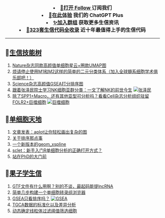 
<h3 align="center">   
<li> <a href="https://app.follow.is/share/feeds/86231884517090304">🌈打开 Follow </a>订阅我们</li>  

<li> <a href="https://kyplus.092420.xyz/">🌟在此体验</a> 我们的 ChatGPT Plus </li>  

<li> <a href="https://t.me/BioInfoTalk">✨加入群组</a> 获取更多生信资讯</li> 

<li> <a href="https://github.com/ixxmu/FigureYa">🎨323套生信代码全收录</a> 近十年最值得上手的生信代码</li>  
</h3>

------------------

## 📝[生信技能树](https://github.com/ixxmu/mp_duty/issues?q=label%3A%E7%94%9F%E4%BF%A1%E6%8A%80%E8%83%BD%E6%A0%91+is%3Aclosed)
<!-- 1issueTable -->

1. [Nature杂志同款高颜值单细胞星云+圈款UMAP图](https://github.com/ixxmu/mp_duty/issues/7044) 
2. [烦请停止使用M1和M2这样的简单的二元分类体系（加入全球髓系细胞学术俱乐部吧！）](https://github.com/ixxmu/mp_duty/issues/7040) 
3. [Science杂志高颜值GSEA打分排序图](https://github.com/ixxmu/mp_duty/issues/7036) 
4. [跟着张泽民院士学习NK细胞亚群分类：一文了解NK的前世今生](https://github.com/ixxmu/mp_duty/issues/7030) [![张泽民](https://img.shields.io/github/labels/ixxmu/mp_duty/张泽民)](https://github.com/ixxmu/mp_duty/labels/张泽民)
5. [除了SPP1+Macro，还有其他亚型可分析吗？看看Cell杂志分析组织驻留FOLR2+巨噬细胞](https://github.com/ixxmu/mp_duty/issues/7029) [![巨噬细胞](https://img.shields.io/github/labels/ixxmu/mp_duty/巨噬细胞)](https://github.com/ixxmu/mp_duty/labels/巨噬细胞)
<!-- 1issueTable -->
## 📝[单细胞天地](https://github.com/ixxmu/mp_duty/issues?q=label%3A%E5%8D%95%E7%BB%86%E8%83%9E%E5%A4%A9%E5%9C%B0+is%3Aclosed)
<!-- 2issueTable -->

1. [文章发表：aplot让你轻松画出复杂的图](https://github.com/ixxmu/mp_duty/issues/6973) 
2. [关于排序那点事](https://github.com/ixxmu/mp_duty/issues/6920) 
3. [一个新版本的geom_xspline](https://github.com/ixxmu/mp_duty/issues/6858) 
4. [sclet：新手入门R单细胞分析的正确打开方式？](https://github.com/ixxmu/mp_duty/issues/6588) 
5. [站在PhD的大门前](https://github.com/ixxmu/mp_duty/issues/6578) 
<!-- 2issueTable -->

## 📝[果子学生信](https://github.com/ixxmu/mp_duty/issues?q=label%3A%E6%9E%9C%E5%AD%90%E5%AD%A6%E7%94%9F%E4%BF%A1+is%3Aclosed)
<!-- 3issueTable -->

1. [GTF文件有什么用啊？别的不谈，最起码能提lncRNA](https://github.com/ixxmu/mp_duty/issues/6080) 
2. [简单几步构建一个单细胞转录组浏览器](https://github.com/ixxmu/mp_duty/issues/5103) 
3. [GSEA只看排序吗？](https://github.com/ixxmu/mp_duty/issues/4920) [![GSEA](https://img.shields.io/github/labels/ixxmu/mp_duty/GSEA)](https://github.com/ixxmu/mp_duty/labels/GSEA)
4. [TGCA数据的标准化以及差异分析](https://github.com/ixxmu/mp_duty/issues/4829) 
5. [动态确定线粒体过滤阈值筛选细胞](https://github.com/ixxmu/mp_duty/issues/4754) 
<!-- 3issueTable -->
